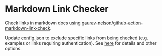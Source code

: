 # Markdown Link Checker

Check links in markdown docs using [gaurav-nelson/github-action-markdown-link-check](
https://github.com/gaurav-nelson/github-action-markdown-link-check).

Update [config.json](./config.json) to exclude specific links from being
checked (e.g. examples or links requiring authentication).  See
[here](https://github.com/tcort/markdown-link-check/blob/master/README.md#config-file-format)
for details and other options.
